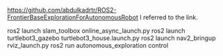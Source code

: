 https://github.com/abdulkadrtr/ROS2-FrontierBaseExplorationForAutonomousRobot
I referred to the link.

ros2 launch slam_toolbox online_async_launch.py
ros2 launch turtlebot3_gazebo turtlebot3_house.launch.py
ros2 launch nav2_bringup rviz_launch.py
ros2 run autonomous_exploration control
